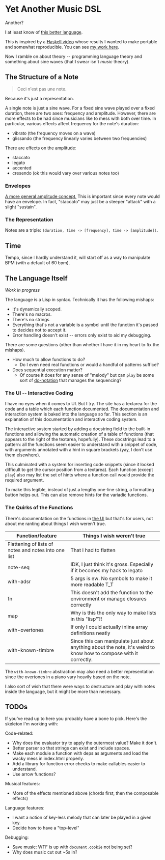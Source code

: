 # Yet Another Music DSL

Another?

I at least know of [this better language](https://github.com/alda-lang/alda).

This is inspired by a [Haskell video](https://youtu.be/FYTZkE5BZ-0) whose results I wanted to
make portable and somewhat reproducible. You can see [my work here](https://hemangandhi.github.io/music-lang-js/).

Now I ramble on about theory -- programming language theory and something about sine waves (that I swear isn't _music_ theory).

## The Structure of a Note

> Ceci n'est pas une note.

Because it's just a representation.

A single note is just a sine wave. For a fixed sine wave played over a fixed duration, there are two axes:
frequency and amplitude. However, there are more effects to be had since musicians like to mess with both
over time. In particular, various effects affect frequency for the note's duration:

- vibrato (the frequency moves on a wave)
- glissando (the frequency linearly varies between two frequencies)

There are effects on the amplitude:

- staccato
- legato
- accented
- cresendo (ok this would vary over various notes too)

### Envelopes

[A more general amplitude concept.](https://en.wikipedia.org/wiki/Envelope_(music))
This is important since every note would have an envelope. In fact, "staccato" may
just be a steeper "attack" with a slight "sustain".

### The Representation

Notes are a triple: `(duration, time -> [frequency], time -> [amplitude])`.

## Time

Tempo, since I hardly understand it, will start off as a way to manipulate BPM (with a default of 60 bpm).

## The Language Itself

*Work in progress*

The language is a Lisp in syntax. Technically it has the following mishaps:

- It's dynamically scoped.
- There's no macros.
- There's no strings.
- Everything that's not a variable is a symbol until the function it's passed to decides not to accept it.
- Error handling doesn't exist -- errors only exist to aid my debugging.

There are some questions (other than whether I have it in my heart to fix the mishaps).

- How much to allow functions to do?
  - Do I even need real functions or would a handful of patterns suffice?
- Does sequential execution matter?
  - Of course it does for any sense of "melody" but can `play` be some sort of
    [do-notation](https://en.wikibooks.org/wiki/Haskell/do_notation) that manages
    the sequencing?

### The UI -- Interactive Coding

I have no eyes when it comes to UI. But I try. The site has a textarea for the code and a table which each function documented. The documentation
and interaction system is baked into the language so far. This section is an explanation of this documentation and interactive coding system.

The interactive system started by adding a docstring field to the built-in functions and allowing the automatic creation of a table of functions
(that appears to the right of the textarea, hopefully). These docstrings lead to a pattern: all the functions seem easier to understand with a
snippet of code, with arguments annotated with a hint in square brackets (yay, I don't use them elsewhere).

This culminated with a system for inserting code snippets (since it looked difficult to get the cursor position from a textarea). Each function
(except `play`) also may list the set of hints where a function call would provide the required argument.

To make this legible, instead of just a lengthy one-line string, a formatting button helps out. This can also remove hints for the variadic functions.

### The Quirks of the Functions

There's documentation on the functions in [the UI](https://hemangandhi.github.io/music-lang-js/) but that's for users, not about me ranting about things
I wish weren't true.

| Function/feature | Things I wish weren't true |
|---|---|
| Flattening of lists of notes and notes into one list | That I had to flatten |
| note-seq | IDK, I just think it's gross. Especially if it becomes my hack to legato |
| with-adsr | 5 args is ew. No symbols to make it more readable T_T |
| fn | This doesn't add the function to the environment or manage closures correctly |
| map | Why is this the only way to make lists in this "lisp"?! |
| with-overtones | If only I could actually inline array definitions neatly |
| with-known-timbre | Since this can manipulate just about anything about the note, it's weird to know how to compose with it correctly. |

The `with-known-timbre` abstraction may also need a better representation since the overtones in a piano vary heavily based on the note.

I also sort of wish that there were ways to destructure and play with notes inside the language, but it might be more than necessary.

## TODOs

If you've read up to here you probably have a bone to pick. Here's the skeleton I'm working with:

Code-related:

- Why does the evaluator try to apply the outermost value? Make it don't.
- Better parser so that strings can exist and include spaces.
- Make each module a function with deps as arguments and load the wacky mess in index.html properly.
- Add a library for function error checks to make callables easier to understand.
- Use arrow functions?

Musical features:

- More of the effects mentioned above (chords first, then the composable effects)

Language features:

- I want a notion of key-less melody that can later be played in a given key.
- Decide how to have a "top-level"

Debugging:

- Save music: WTF is up with `document.cookie` not being set?
- Why does music cut out ~5s in?